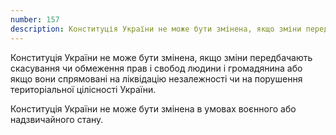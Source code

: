 ```yaml
---
number: 157
description: Конституція України не може бути змінена, якщо зміни передбачають скасування чи обмеження прав і свобод людини і громадянина або якщо вони спрямовані на ліквідацію незалежності чи на порушення територіальної цілісності України. Конституція України не може бути змінена в умовах воєнного або надзвичайного стану.
---
```


Конституція України не може бути змінена, якщо зміни передбачають скасування чи обмеження прав і свобод людини і
громадянина або якщо вони спрямовані на ліквідацію незалежності чи на порушення територіальної цілісності України.

Конституція України не може бути змінена в умовах воєнного або надзвичайного стану.
